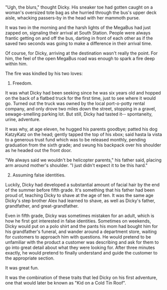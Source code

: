 "Ugh, the blurs," thought Dicky. His sneaker toe had gotten caught on a woman's oversized tote bag as she hurried through the bus's upper deck aisle, whacking passers-by in the head with her mammoth purse.

It was two in the morning and the harsh lights of the MegaBus had just zapped on, signaling their arrival at South Station. People were always frantic getting on and off the bus, darting in front of each other as if the saved two seconds was going to make a difference in their arrival time.

Of course, for Dicky, arriving at the destination wasn't really the point. For him, the feel of the open MegaBus road was enough to spark a fire deep within him.

The fire was kindled by his two loves:

 1. Freedom. 
 
It was what Dicky had been seeking since he was six years old and hopped on the back of a flatbed truck for the     first  time, just to see where it would go. Turned out the truck was owned by the local port-o-potty rental company, and only       drove two miles down the street, stopping in a gravel, sewage-smelling parking lot. But still, Dicky had tasted it--         spontaneity, urine, adventure.

It was why, at age eleven, he hugged his parents goodbye; patted his dog KatzyKatz on the head; gently tapped the top of his xbox; said hasta la vista to a generous trust fund which was to be released monthly, pending graduation from the sixth    grade; and swung his backpack over his shoulder as he headed out the front door.

"We always said we wouldn't be helicopter parents," his father said, placing arm around mother's shoulder. "I just didn't  expect it to be this hard."

 2. Assuming false identities. 
 
Luckily, Dicky had developed a substantial amount of facial hair by the end of the summer before fifth grade. It's    something that his father had been proud of, teaching Dicky to shave at the age of ten. It was the same age Dicky's step brother Alex had learned to shave, as well as Dicky's father, grandfather, and great-grandfather. 
  
Even in fifth grade, Dicky was sometimes mistaken for an adult, which is how he first got interested in false identities.  Sometimes on weekends, Dicky would put on a polo shirt and the pants his mom had bought him for his grandfather's funeral,  and wander around a department store, waiting for customers to approach him with questions. He would pretend to be         unfamiliar with the product a customer was describing and ask for them to go into great detail about what they were looking  for. After three minutes exactly, he would pretend to finally understand and guide the customer to the appropriate section.
  
 It was great fun.

  

It was the combination of these traits that led Dicky on his first adventure, one that would later be known as "Kid on a Cold Tin Roof". 
